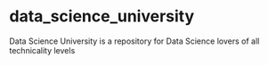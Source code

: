 # data_science_university
Data Science University is a repository for Data Science lovers of all technicality levels 
